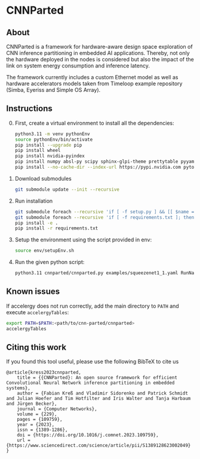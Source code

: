 # CNNParted

## About
CNNParted is a framework for hardware-aware design space exploration of CNN inference partitioning in embedded AI applications. Thereby, not only the hardware deployed in the nodes is considered but also the impact of the link on system energy consumption and inference latency.

The framework currently includes a custom Ethernet model as well as hardware accelerators models taken from Timeloop example repository (Simba, Eyeriss and Simple OS Array).

## Instructions
0. First, create a virtual environment to install all the dependencies:
    ```sh
    python3.11 -m venv pythonEnv
    source pythonEnv/bin/activate
    pip install --upgrade pip
    pip install wheel
    pip install nvidia-pyindex 
    pip install numpy absl-py scipy sphinx-glpi-theme prettytable pyyaml
    pip install --no-cache-dir --index-url https://pypi.nvidia.com pytorch-quantization
    ```

1. Download submodules
    ```sh
    git submodule update --init --recursive
    ```

2. Run installation
    ```sh
    git submodule foreach --recursive 'if [ -f setup.py ] && [[ $name =~ "accelergy" ]]; then  pip install .; elif [ -f setup.py ]; then pip install -e .; fi'
    git submodule foreach --recursive 'if [ -f requirements.txt ]; then pip install -r requirements.txt; fi'
    pip install -e .
    pip install -r requirements.txt
    ```

3. Setup the environment using the script provided in env:
    ```sh
    source env/setupEnv.sh
    ```

4. Run the given python script:
    ```sh
    python3.11 cnnparted/cnnparted.py examples/squeezenet1_1.yaml RunName
    ```

## Known issues

If accelergy does not run correctly, add the main directory to `PATH` and execute `accelergyTables`:
```sh
export PATH=$PATH:<path/to/cnn-parted/cnnparted>
accelergyTables
```

## Citing this work

If you found this tool useful, please use the following BibTeX to cite us

```
@article{kress2023cnnparted,
    title = {{CNNParted}: An open source framework for efficient Convolutional Neural Network inference partitioning in embedded systems},
    author = {Fabian Kreß and Vladimir Sidorenko and Patrick Schmidt and Julian Hoefer and Tim Hotfilter and Iris Walter and Tanja Harbaum and Jürgen Becker},
    journal = {Computer Networks},
    volume = {229},
    pages = {109759},
    year = {2023},
    issn = {1389-1286},
    doi = {https://doi.org/10.1016/j.comnet.2023.109759},
    url = {https://www.sciencedirect.com/science/article/pii/S1389128623002049}
}
```
